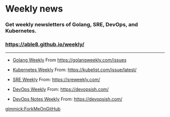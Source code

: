 # Weekly news

### Get weekly newsletters of Golang, SRE, DevOps, and Kubernetes.

### https://able8.github.io/weekly/

---

- [Golang Weekly](golangweekly/golangweekly-375.md) From https://golangweekly.com/issues

- [Kubernetes Weekly](kubelist/kubelist-134.md) From: https://kubelist.com/issue/latest/

- [SRE Weekly](sreweekly/sreweekly-283.md) From: https://sreweekly.com/

- [DevOps Weekly](devopsweekly/devopsweekly-230.md) From: https://devopsish.com/

- [DevOps Notes Weekly](devopsweeklynotes/devopsweeklynotes-230.md) From: https://devopsish.com/



[gimmick:ForkMeOnGitHub](http://www.github.com/able8/weekly)